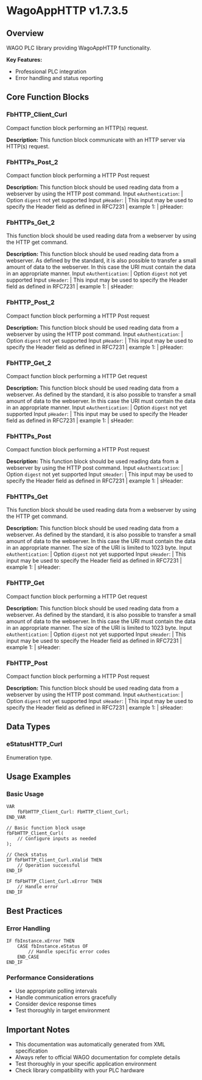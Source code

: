 # WagoAppHTTP v1.7.3.5

## Overview
WAGO PLC library providing WagoAppHTTP functionality.

**Key Features:**
- Professional PLC integration
- Error handling and status reporting

## Core Function Blocks

### FbHTTP_Client_Curl
Compact function block performing an HTTP(s) request.

**Description:**
This function block communicate with an HTTP server via HTTP(s) request.

### FbHTTPs_Post_2
Compact function block performing a HTTP Post request

**Description:**
This function block should be used reading data from a webserver by using the HTTP post command. Input ``eAuthentication``: | Option ``digest`` not yet supported Input ``pHeader``: | This input may be used to specify the Header field as defined in RFC7231 | example 1: | pHeader:

### FbHTTPs_Get_2
This function block should be used reading data from a webserver by using the HTTP get command.

**Description:**
This function block should be used reading data from a webserver. As defined by the standard, it is also possible to transfer a small amount of data to the webserver. In this case the URI must contain the data in an appropriate manner. Input ``eAuthentication``: | Option ``digest`` not yet supported Input ``sHeader``: | This input may be used to specify the Header field as defined in RFC7231 | example 1: | sHeader:

### FbHTTP_Post_2
Compact function block performing a HTTP Post request

**Description:**
This function block should be used reading data from a webserver by using the HTTP post command. Input ``eAuthentication``: | Option ``digest`` not yet supported Input ``pHeader``: | This input may be used to specify the Header field as defined in RFC7231 | example 1: | pHeader:

### FbHTTP_Get_2
Compact function block performing a HTTP Get request

**Description:**
This function block should be used reading data from a webserver. As defined by the standard, it is also possible to transfer a small amount of data to the webserver. In this case the URI must contain the data in an appropriate manner. Input ``eAuthentication``: | Option ``digest`` not yet supported Input ``pHeader``: | This input may be used to specify the Header field as defined in RFC7231 | example 1: | sHeader:

### FbHTTPs_Post
Compact function block performing a HTTP Post request

**Description:**
This function block should be used reading data from a webserver by using the HTTP post command. Input ``eAuthentication``: | Option ``digest`` not yet supported Input ``sHeader``: | This input may be used to specify the Header field as defined in RFC7231 | example 1: | sHeader:

### FbHTTPs_Get
This function block should be used reading data from a webserver by using the HTTP get command.

**Description:**
This function block should be used reading data from a webserver. As defined by the standard, it is also possible to transfer a small amount of data to the webserver. In this case the URI must contain the data in an appropriate manner. The size of the URI is limited to 1023 byte. Input ``eAuthentication``: | Option ``digest`` not yet supported Input ``sHeader``: | This input may be used to specify the Header field as defined in RFC7231 | example 1: | sHeader:

### FbHTTP_Get
Compact function block performing a HTTP Get request

**Description:**
This function block should be used reading data from a webserver. As defined by the standard, it is also possible to transfer a small amount of data to the webserver. In this case the URI must contain the data in an appropriate manner. The size of the URI is limited to 1023 byte. Input ``eAuthentication``: | Option ``digest`` not yet supported Input ``sHeader``: | This input may be used to specify the Header field as defined in RFC7231 | example 1: | sHeader:

### FbHTTP_Post
Compact function block performing a HTTP Post request

**Description:**
This function block should be used reading data from a webserver by using the HTTP post command. Input ``eAuthentication``: | Option ``digest`` not yet supported Input ``sHeader``: | This input may be used to specify the Header field as defined in RFC7231 | example 1: | sHeader:

## Data Types

### eStatusHTTP_Curl
Enumeration type.

## Usage Examples

### Basic Usage
```iec
VAR
    fbFbHTTP_Client_Curl: FbHTTP_Client_Curl;
END_VAR

// Basic function block usage
fbFbHTTP_Client_Curl(
    // Configure inputs as needed
);

// Check status
IF fbFbHTTP_Client_Curl.xValid THEN
    // Operation successful
END_IF

IF fbFbHTTP_Client_Curl.xError THEN
    // Handle error
END_IF
```

## Best Practices

### Error Handling
```iec
IF fbInstance.xError THEN
    CASE fbInstance.eStatus OF
        // Handle specific error codes
    END_CASE
END_IF
```

### Performance Considerations
- Use appropriate polling intervals
- Handle communication errors gracefully
- Consider device response times
- Test thoroughly in target environment

## Important Notes

- This documentation was automatically generated from XML specification
- Always refer to official WAGO documentation for complete details
- Test thoroughly in your specific application environment
- Check library compatibility with your PLC hardware

